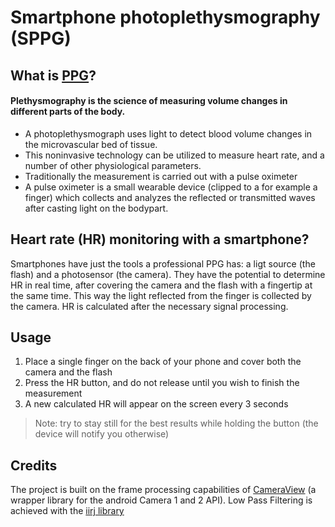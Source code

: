 # Smartphone photoplethysmography (SPPG)
## What is [PPG](https://en.wikipedia.org/wiki/Photoplethysmogram)?
#### Plethysmography is the science of measuring volume changes in different parts of the body.

- A photoplethysmograph uses light to detect blood volume changes in the microvascular bed of tissue. 
- This noninvasive technology can be utilized to measure heart rate, and a number of other physiological parameters. 
- Traditionally the measurement is carried out with a pulse oximeter
- A pulse oximeter is a small wearable device (clipped to a for example a finger) which collects and analyzes the reflected or transmitted waves after casting light on the bodypart.

## Heart rate (HR) monitoring with a smartphone?

Smartphones have just the tools a professional PPG has: a ligt source (the flash) and a photosensor (the camera). 
They have the potential to determine HR in real time, after covering the camera and the flash with a fingertip at the same time. 
This way the light reflected from the finger is collected by the camera. HR is calculated after the necessary signal processing.

## Usage
1. Place a single finger on the back of your phone and cover both the camera and the flash
2. Press the HR button, and do not release until you wish to finish the measurement
3. A new calculated HR will appear on the screen every 3 seconds

> Note: try to stay still for the best results while holding the button (the device will notify you otherwise)

## Credits
The project is built on the frame processing capabilities of [CameraView](https://github.com/natario1/CameraView) (a wrapper library for the android Camera 1 and 2 API).
Low Pass Filtering is achieved with the [iirj library](https://github.com/berndporr/iirj) 